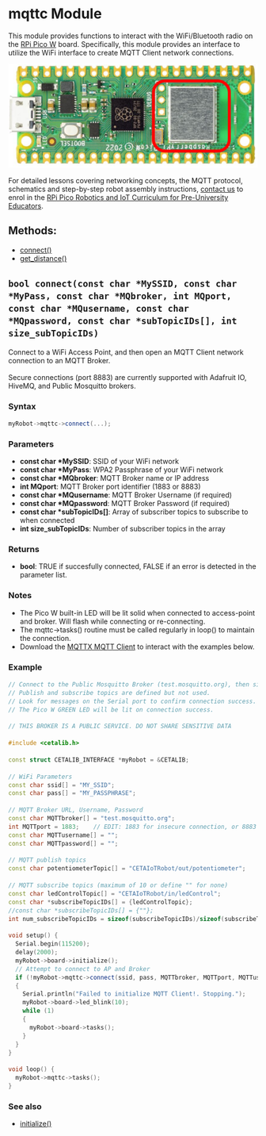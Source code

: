 # mqttc Module

This module provides functions to interact with the WiFi/Bluetooth radio on the [RPi Pico W](https://www.raspberrypi.com/documentation/microcontrollers/pico-series.html#raspberry-pi-pico-w-and-pico-wh) board. Specifically, this module provides an interface to utilize the WiFi interface to create MQTT Client network connections.

<img src="../assets/mqttc.png?raw=true">

For detailed lessons covering networking concepts, the MQTT protocol, schematics and step-by-step robot assembly instructions, [contact us](mailto:info@cool-mcu.com) to enrol in the [RPi Pico Robotics and IoT Curriculum for Pre-University Educators](https://www.cool-mcu.com/bundles/rpi-pico-robotics-and-iot-curriculum-for-pre-university-educators).

## Methods:
* [connect()](<#void-initializevoid>)
* [get_distance()](<#float-get_distancevoid>)

## `bool connect(const char *MySSID, const char *MyPass, const char *MQbroker, int MQport, const char *MQusername, const char *MQpassword, const char *subTopicIDs[], int size_subTopicIDs)`

Connect to a WiFi Access Point, and then open an MQTT Client network connection to an MQTT Broker. <br></br>Secure connections (port 8883) are currently supported with Adafruit IO, HiveMQ, and Public Mosquitto brokers.

### Syntax

```c++
myRobot->mqttc->connect(...);
```
### Parameters

* **const char \*MySSID**: SSID of your WiFi network
* **const char \*MyPass**: WPA2 Passphrase of your WiFi network
* **const char \*MQbroker**: MQTT Broker name or IP address
* **int MQport**: MQTT Broker port identifier (1883 or 8883)
* **const char \*MQusername**: MQTT Broker Username (if required)
* **const char \*MQpassword**: MQTT Broker Password (if required)
* **const char \*subTopicIDs[]**: Array of subscriber topics to subscribe to when connected
* **int size_subTopicIDs**: Number of subscriber topics in the array

### Returns

* **bool**: TRUE if succesfully connected, FALSE if an error is detected in the parameter list.

### Notes

* The Pico W built-in LED will be lit solid when connected to access-point and broker. Will flash while connecting or re-connecting.
* The mqttc->tasks() routine must be called regularly in loop() to maintain the connection.
* Download the [MQTTX MQTT Client](https://mqttx.app/) to interact with the examples below.

### Example

```c++
// Connect to the Public Mosquitto Broker (test.mosquitto.org), then simply maintain the connection.
// Publish and subscribe topics are defined but not used.
// Look for messages on the Serial port to confirm connection success.
// The Pico W GREEN LED will be lit on connection success.

// THIS BROKER IS A PUBLIC SERVICE. DO NOT SHARE SENSITIVE DATA

#include <cetalib.h>

const struct CETALIB_INTERFACE *myRobot = &CETALIB;

// WiFi Parameters
const char ssid[] = "MY_SSID";               
const char pass[] = "MY_PASSPHRASE";              

// MQTT Broker URL, Username, Password
const char MQTTbroker[] = "test.mosquitto.org";
int MQTTport = 1883;    // EDIT: 1883 for insecure connection, or 8883 for secure connection
const char MQTTusername[] = "";
const char MQTTpassword[] = "";

// MQTT publish topics
const char potentiometerTopic[] = "CETAIoTRobot/out/potentiometer";

// MQTT subscribe topics (maximum of 10 or define "" for none)
const char ledControlTopic[] = "CETAIoTRobot/in/ledControl";
const char *subscribeTopicIDs[] = {ledControlTopic};
//const char *subscribeTopicIDs[] = {""};
int num_subscribeTopicIDs = sizeof(subscribeTopicIDs)/sizeof(subscribeTopicIDs[0]);

void setup() {
  Serial.begin(115200);
  delay(2000);
  myRobot->board->initialize();
  // Attempt to connect to AP and Broker
  if (!myRobot->mqttc->connect(ssid, pass, MQTTbroker, MQTTport, MQTTusername, MQTTpassword, subscribeTopicIDs, num_subscribeTopicIDs))
  {
    Serial.println("Failed to initialize MQTT Client!. Stopping.");
    myRobot->board->led_blink(10);
    while (1)
    {
      myRobot->board->tasks();
    }
  }
}

void loop() {
  myRobot->mqttc->tasks();
}
```

### See also

* [initialize()](<#void-initializevoid>)